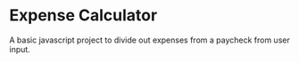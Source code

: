 # Expense Calculator

A basic javascript project to divide out expenses from a paycheck from user input.

